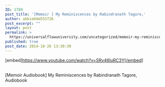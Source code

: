 ```yaml
---
ID: 1789
post_title: '[Memoir ] My Reminiscences by Rabindranath Tagore,'
author: abbie04m553726
post_excerpt: ""
layout: post
permalink: >
  https://universalflowuniversity.com/uncategorized/memoir-my-reminiscences-by-rabindranath-tagore/
published: true
post_date: 2014-10-26 13:30:30
---
```

[embed]https://www.youtube.com/watch?v=SRv46luRC3Y[/embed]</br></br>
<p>[Memoir Audiobook] My Reminiscences by Rabindranath Tagore, Audiobook</p>
